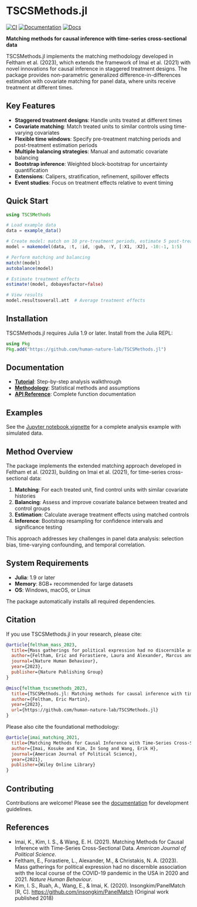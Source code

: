# TSCSMethods.jl

[![CI](https://github.com/human-nature-lab/TSCSMethods.jl/actions/workflows/CI.yml/badge.svg)](https://github.com/human-nature-lab/TSCSMethods.jl/actions/workflows/CI.yml)
[![Documentation](https://github.com/human-nature-lab/TSCSMethods.jl/actions/workflows/Documentation.yml/badge.svg)](https://github.com/human-nature-lab/TSCSMethods.jl/actions/workflows/Documentation.yml)
[![Docs](https://img.shields.io/badge/docs-stable-blue.svg)](https://human-nature-lab.github.io/TSCSMethods.jl/)

**Matching methods for causal inference with time-series cross-sectional data**

TSCSMethods.jl implements the matching methodology developed in Feltham et al. (2023), which extends the framework of Imai et al. (2021) with novel innovations for causal inference in staggered treatment designs. The package provides non-parametric generalized difference-in-differences estimation with covariate matching for panel data, where units receive treatment at different times.

## Key Features

- **Staggered treatment designs**: Handle units treated at different times
- **Covariate matching**: Match treated units to similar controls using time-varying covariates  
- **Flexible time windows**: Specify pre-treatment matching periods and post-treatment estimation periods
- **Multiple balancing strategies**: Manual and automatic covariate balancing
- **Bootstrap inference**: Weighted block-bootstrap for uncertainty quantification
- **Extensions**: Calipers, stratification, refinement, spillover effects
- **Event studies**: Focus on treatment effects relative to event timing

## Quick Start

```julia
using TSCSMethods

# Load example data
data = example_data()

# Create model: match on 10 pre-treatment periods, estimate 5 post-treatment effects
model = makemodel(data, :t, :id, :gub, :Y, [:X1, :X2], -10:-1, 1:5)

# Perform matching and balancing
match!(model)
autobalance(model)

# Estimate treatment effects
estimate!(model, dobayesfactor=false)

# View results
model.resultsoverall.att  # Average treatment effects
```

## Installation

TSCSMethods.jl requires Julia 1.9 or later. Install from the Julia REPL:

```julia
using Pkg
Pkg.add("https://github.com/human-nature-lab/TSCSMethods.jl")
```

## Documentation

- [**Tutorial**](https://human-nature-lab.github.io/TSCSMethods.jl/tutorial/): Step-by-step analysis walkthrough
- [**Methodology**](https://human-nature-lab.github.io/TSCSMethods.jl/methodology/): Statistical methods and assumptions  
- [**API Reference**](https://human-nature-lab.github.io/TSCSMethods.jl/api/): Complete function documentation

## Examples

See the [Jupyter notebook vignette](./vignette/vignette.ipynb) for a complete analysis example with simulated data.

## Method Overview

The package implements the extended matching approach developed in Feltham et al. (2023), building on Imai et al. (2021), for time-series cross-sectional data:

1. **Matching**: For each treated unit, find control units with similar covariate histories
2. **Balancing**: Assess and improve covariate balance between treated and control groups  
3. **Estimation**: Calculate average treatment effects using matched controls
4. **Inference**: Bootstrap resampling for confidence intervals and significance testing

This approach addresses key challenges in panel data analysis: selection bias, time-varying confounding, and temporal correlation.

## System Requirements

- **Julia**: 1.9 or later
- **Memory**: 8GB+ recommended for large datasets
- **OS**: Windows, macOS, or Linux

The package automatically installs all required dependencies.

## Citation

If you use TSCSMethods.jl in your research, please cite:

```bibtex
@article{feltham_mass_2023,
  title={Mass gatherings for political expression had no discernible association with the local course of the COVID-19 pandemic in the USA in 2020 and 2021},
  author={Feltham, Eric and Forastiere, Laura and Alexander, Marcus and Christakis, Nicholas A},
  journal={Nature Human Behaviour},
  year={2023},
  publisher={Nature Publishing Group}
}

@misc{feltham_tscsmethods_2023,
  title={TSCSMethods.jl: Matching methods for causal inference with time-series cross-sectional data},
  author={Feltham, Eric Martin},
  year={2023},
  url={https://github.com/human-nature-lab/TSCSMethods.jl}
}
```

Please also cite the foundational methodology:

```bibtex
@article{imai_matching_2021,
  title={Matching Methods for Causal Inference with Time-Series Cross-Sectional Data},
  author={Imai, Kosuke and Kim, In Song and Wang, Erik H},
  journal={American Journal of Political Science},
  year={2021},
  publisher={Wiley Online Library}
}
```

## Contributing

Contributions are welcome! Please see the [documentation](https://human-nature-lab.github.io/TSCSMethods.jl/) for development guidelines.

## References

- Imai, K., Kim, I. S., & Wang, E. H. (2021). Matching Methods for Causal Inference with Time-Series Cross-Sectional Data. *American Journal of Political Science*.
- Feltham, E., Forastiere, L., Alexander, M., & Christakis, N. A. (2023). Mass gatherings for political expression had no discernible association with the local course of the COVID-19 pandemic in the USA in 2020 and 2021. *Nature Human Behaviour*.
- Kim, I. S., Ruah, A., Wang, E., & Imai, K. (2020). Insongkim/PanelMatch [R, C]. https://github.com/insongkim/PanelMatch (Original work published 2018)
